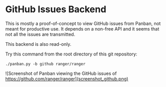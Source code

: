 # GitHub Issues Backend

This is mostly a proof-of-concept to view GitHub issues from Panban, not meant for productive use.  It depends on a non-free API and it seems that not all the issues are transmitted.

This backend is also read-only.

Try this command from the root directory of this git repository:

```
./panban.py -b github ranger/ranger
```

![Screenshot of Panban viewing the GitHub issues of https://github.com/ranger/ranger](screenshot_github.png)
